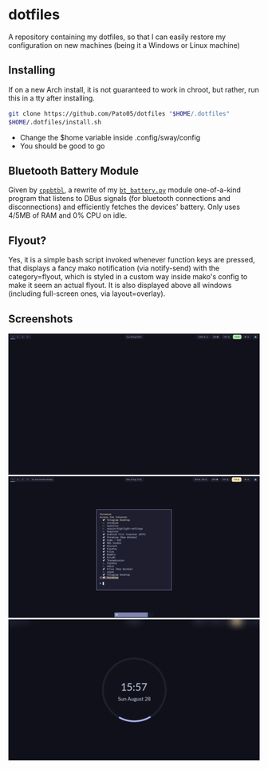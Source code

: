 # dotfiles

A repository containing my dotfiles, so that I can easily restore my configuration on new machines (being it a Windows or Linux machine)

## Installing

If on a new Arch install, it is not guaranteed to work in chroot, but rather, run this in a tty after installing.

```bash
git clone https://github.com/Pato05/dotfiles "$HOME/.dotfiles"
$HOME/.dotfiles/install.sh
```

-   Change the $home variable inside .config/sway/config
-   You should be good to go

## Bluetooth Battery Module

Given by [`cppbtbl`](https://github.com/Pato05/cppbtbl), a rewrite of my [`bt_battery.py`](https://github.com/Pato05/dotfiles/blob/c68be73bc72c64f0ed20db97a8cd9380d79507a2/.config/waybar/scripts/bt_battery.py) module one-of-a-kind program that listens to DBus signals (for bluetooth connections and disconnections) and efficiently fetches the devices' battery. Only uses 4/5MB of RAM and 0% CPU on idle.

## Flyout?

Yes, it is a simple bash script invoked whenever function keys are pressed, that displays a fancy mako notification (via notify-send) with the category=flyout, which is styled in a custom way inside mako's config to make it seem an actual flyout. It is also displayed above all windows (including full-screen ones, via layout=overlay).

## Screenshots

![screenshot-1](https://raw.githubusercontent.com/Pato05/dotfiles/main/screenshots/screenshot-1.png)
![screenshot-2](https://raw.githubusercontent.com/Pato05/dotfiles/main/screenshots/screenshot-2.png)
![screenshot-swaylock](https://raw.githubusercontent.com/Pato05/dotfiles/main/screenshots/screenshot-swaylock.png)
